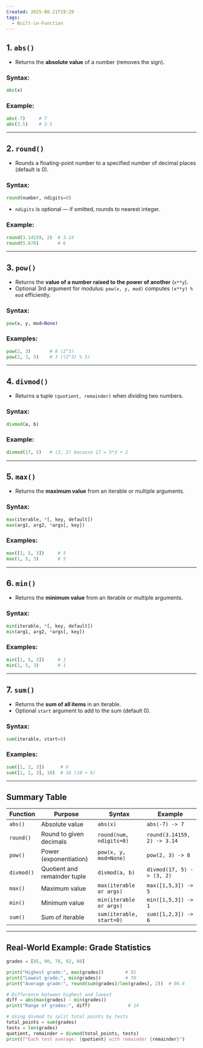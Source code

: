```yaml
---
Created: 2025-08-21T19:29
tags:
  - Built-in-Function
---
```

## 1. `abs()`

- Returns the **absolute value** of a number (removes the sign).

### Syntax:

```Python
abs(x)
```

### Example:

```Python
abs(-7)     # 7
abs(3.5)    # 3.5
```

---

## 2. `round()`

- Rounds a floating-point number to a specified number of decimal places (default is 0).

### Syntax:

```Python
round(number, ndigits=0)
```

- `ndigits` is optional — if omitted, rounds to nearest integer.

### Example:

```Python
round(3.14159, 2)  # 3.14
round(5.678)       # 6
```

---

## 3. `pow()`

- Returns the **value of a number raised to the power of another** (`x**y`).
- Optional 3rd argument for modulus: `pow(x, y, mod)` computes `(x**y) % mod` efficiently.

### Syntax:

```Python
pow(x, y, mod=None)
```

### Examples:

```Python
pow(2, 3)       # 8 (2^3)
pow(2, 3, 5)    # 3 ((2^3) % 5)
```

---

## 4. `divmod()`

- Returns a tuple `(quotient, remainder)` when dividing two numbers.

### Syntax:

```Python
divmod(a, b)
```

### Example:

```Python
divmod(17, 5)   # (3, 2) because 17 = 5*3 + 2
```

---

## 5. `max()`

- Returns the **maximum value** from an iterable or multiple arguments.

### Syntax:

```Python
max(iterable, *[, key, default])
max(arg1, arg2, *args[, key])
```

### Examples:

```Python
max([1, 5, 3])     # 5
max(1, 5, 3)       # 5
```

---

## 6. `min()`

- Returns the **minimum value** from an iterable or multiple arguments.

### Syntax:

```Python
min(iterable, *[, key, default])
min(arg1, arg2, *args[, key])
```

### Examples:

```Python
min([1, 5, 3])     # 1
min(1, 5, 3)       # 1
```

---

## 7. `sum()`

- Returns the **sum of all items** in an iterable.
- Optional `start` argument to add to the sum (default 0).

### Syntax:

```Python
sum(iterable, start=0)
```

### Examples:

```Python
sum([1, 2, 3])      # 6
sum([1, 2, 3], 10)  # 16 (10 + 6)
```

---

## Summary Table

|Function|Purpose|Syntax|Example|
|---|---|---|---|
|`abs()`|Absolute value|`abs(x)`|`abs(-7) -> 7`|
|`round()`|Round to given decimals|`round(num, ndigits=0)`|`round(3.14159, 2) -> 3.14`|
|`pow()`|Power (exponentiation)|`pow(x, y, mod=None)`|`pow(2, 3) -> 8`|
|`divmod()`|Quotient and remainder tuple|`divmod(a, b)`|`divmod(17, 5) -> (3, 2)`|
|`max()`|Maximum value|`max(iterable or args)`|`max([1,5,3]) -> 5`|
|`min()`|Minimum value|`min(iterable or args)`|`min([1,5,3]) -> 1`|
|`sum()`|Sum of iterable|`sum(iterable, start=0)`|`sum([1,2,3]) -> 6`|

---

## Real-World Example: Grade Statistics

```Python
grades = [85, 90, 78, 92, 88]

print("Highest grade:", max(grades))        # 92
print("Lowest grade:", min(grades))         # 78
print("Average grade:", round(sum(grades)/len(grades), 2))  # 86.6

# Difference between highest and lowest
diff = abs(max(grades) - min(grades))
print("Range of grades:", diff)              # 14

# Using divmod to split total points by tests
total_points = sum(grades)
tests = len(grades)
quotient, remainder = divmod(total_points, tests)
print(f"Each test average: {quotient} with remainder {remainder}")
```